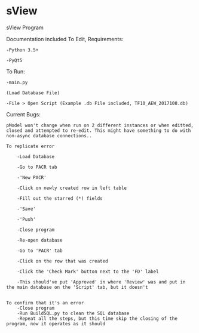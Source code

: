 # sView
sView Program

Documentation included
To Edit, Requirements:

    -Python 3.5+

    -PyQt5
  
  
To Run:

    -main.py

    (Load Database File)

    -File > Open Script (Example .db File included, TF10_AEW_2017108.db)
    
Current Bugs:
    
    pModel won't change when run on 2 different instances or when editted, closed and attempted to re-edit. This might have something to do with non-async database connections..
    
    To replicate error
        
        -Load Database
        
        -Go to PACR tab
        
        -'New PACR'
        
        -Click on newly created row in left table
        
        -Fill out the starred (*) fields
        
        -'Save'
        
        -'Push'
        
        -Close program
        
        -Re-open database
        
        -Go to 'PACR' tab
        
        -Click on the row that was created
        
        -Click the 'Check Mark' button next to the 'FD' label
        
        -This should've put 'Approved' in where 'Review' was and put in the main database on the 'Script' tab, but it doesn't
        
        
    To confirm that it's an error
        -Close program
        -Run BuildSQL.py to clean the SQL database
        -Repeat all the steps, but this time skip the closing of the program, now it operates as it should
